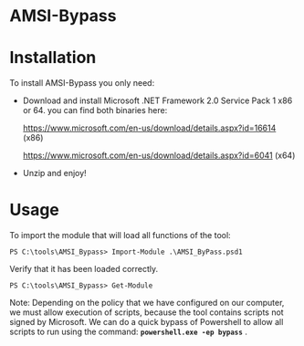 # AMSI-Bypass

# Installation

To install AMSI-Bypass you only need:

- Download and install Microsoft .NET Framework 2.0 Service Pack 1 x86 or 64.  you can find both binaries here:


    https://www.microsoft.com/en-us/download/details.aspx?id=16614 (x86)
    
    https://www.microsoft.com/en-us/download/details.aspx?id=6041 (x64)

- Unzip and enjoy!

# Usage

To import the module that will load all functions of the tool:

`PS C:\tools\AMSI_Bypass> Import-Module .\AMSI_ByPass.psd1`

Verify that it has been loaded correctly.

`PS C:\tools\AMSI_Bypass> Get-Module`  

Note: Depending on the policy that we have configured on our computer, we must allow execution of scripts, because the tool contains scripts not signed by Microsoft. We can do a quick bypass of Powershell to allow all scripts to run using the command: **`powershell.exe -ep bypass`** .
